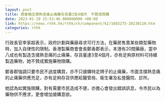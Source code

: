 ```yaml
---
layout: post
title: 商會稱含撲熱息痛止痛藥存貨量3至4個月　不贊成限購
date: 2023-01-10 15:53:46.000000000 +08:00
link: https://news.rthk.hk/rthk/ch/component/k2/1683275-20230110.htm
categories: rthk
---
```


行政長官李家超表示，政府計劃與藥廠尋求可行方法，在藥房售賣某些類型藥物時，加入自律性的限制。香港製藥商會會長鄭香郡表示，本港有20間藥廠，當中八成也有製造含撲熱息痛的止痛藥，存貨量達3至4個月，亦有足夠原材料可持續製造藥物，她不贊成實施藥物限購。

鄭香郡強調只要市民不過度購買，亦不只搶購特定牌子的止痛藥，市面含撲熱息痛的止痛藥供應充足，亦有足夠存貨供應給醫管局、衞生署及私營醫院、診所。

她認為如實施限購，對有需要市民造成不便，亦擔心會發出錯誤訊息，令市民以為藥物供不應求，更會增加搶購意欲。
